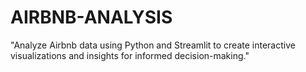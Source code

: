 # AIRBNB-ANALYSIS
"Analyze Airbnb data using Python and Streamlit to create interactive visualizations and insights for informed decision-making."
